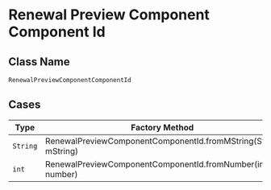 
# Renewal Preview Component Component Id

## Class Name

`RenewalPreviewComponentComponentId`

## Cases

| Type | Factory Method |
|  --- | --- |
| `String` | RenewalPreviewComponentComponentId.fromMString(String mString) |
| `int` | RenewalPreviewComponentComponentId.fromNumber(int number) |

